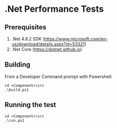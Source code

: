 # .Net Performance Tests

## Prerequisites
1. .Net 4.6.2 SDK (https://www.microsoft.com/en-us/download/details.aspx?id=53321)
2. .Net Core (https://dotnet.github.io)

## Building
From a Developer Command prompt with Powershell:

```
cd <Component>\src
.\build.ps1
```

## Running the test

```
cd <Component>\src
.\run.ps1
```

